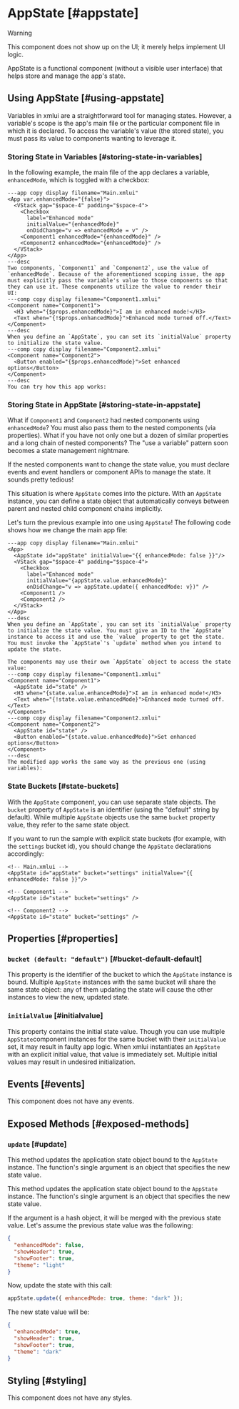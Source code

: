 # AppState [#appstate]

>[!WARNING]
> This component does not show up on the UI; it merely helps implement UI logic.

AppState is a functional component (without a visible user interface) that helps store and manage the app's state.

## Using AppState [#using-appstate]

Variables in xmlui are a straightforward tool for managing states. However, a variable's scope is the app's main file or the particular component file in which it is declared. To access the variable's value (the stored state), you must pass its value to components wanting to leverage it.

### Storing State in Variables [#storing-state-in-variables]

In the following example, the main file of the app declares a variable, `enhancedMode`, which is toggled with a checkbox:

```xmlui-pg
---app copy display filename="Main.xmlui"
<App var.enhancedMode="{false}">
  <VStack gap="$space-4" padding="$space-4">
    <Checkbox
      label="Enhanced mode"
      initialValue="{enhancedMode}"
      onDidChange="v => enhancedMode = v" />
    <Component1 enhancedMode="{enhancedMode}" />
    <Component2 enhancedMode="{enhancedMode}" />
  </VStack>
</App>
---desc
Two components, `Component1` and `Component2`, use the value of `enhancedMode`. Because of the aforementioned scoping issue, the app must explicitly pass the variable's value to those components so that they can use it. These components utilize the value to render their UI:
---comp copy display filename="Component1.xmlui"
<Component name="Component1">
  <H3 when="{$props.enhancedMode}">I am in enhanced mode!</H3>
  <Text when="{!$props.enhancedMode}">Enhanced mode turned off.</Text>
</Component>
---desc
When you define an `AppState`, you can set its `initialValue` property to initialize the state value.
---comp copy display filename="Component2.xmlui"
<Component name="Component2">
  <Button enabled="{$props.enhancedMode}">Set enhanced options</Button>
</Component>
---desc
You can try how this app works:
```

### Storing State in AppState [#storing-state-in-appstate]

What if `Component1` and `Component2` had nested components using `enhancedMode`? You must also pass them to the nested components (via properties). What if you have not only one but a dozen of similar properties and a long chain of nested components? The "use a variable" pattern soon becomes a state management nightmare.

If the nested components want to change the state value, you must declare events and event handlers or component APIs to manage the state. It sounds pretty tedious!

This situation is where `AppState` comes into the picture. With an `AppState` instance, you can define a state object that automatically conveys between parent and nested child component chains implicitly.

Let's turn the previous example into one using `AppState`! The following code shows how we change the main app file:

```xmlui-pg 
---app copy display filename="Main.xmlui"
<App>
  <AppState id="appState" initialValue="{{ enhancedMode: false }}"/>
  <VStack gap="$space-4" padding="$space-4">
    <Checkbox
      label="Enhanced mode"
      initialValue="{appState.value.enhancedMode}"
      onDidChange="v => appState.update({ enhancedMode: v})" />
    <Component1 />
    <Component2 />
  </VStack>
</App>
---desc
When you define an `AppState`, you can set its `initialValue` property to initialize the state value. You must give an ID to the `AppState` instance to access it and use the `value` property to get the state. You must invoke the `AppState`'s `update` method when you intend to update the state.

The components may use their own `AppState` object to access the state value:
---comp copy display filename="Component1.xmlui"
<Component name="Component1">
  <AppState id="state" />
  <H3 when="{state.value.enhancedMode}">I am in enhanced mode!</H3>
  <Text when="{!state.value.enhancedMode}">Enhanced mode turned off.</Text>
</Component>
---comp copy display filename="Component2.xmlui"
<Component name="Component2">
  <AppState id="state" />
  <Button enabled="{state.value.enhancedMode}">Set enhanced options</Button>
</Component>
---desc
The modified app works the same way as the previous one (using variables):
```

### State Buckets [#state-buckets]

With the `AppState` component, you can use separate state objects. The `bucket` property of `AppState` is an identifier (using the "default" string by default). While multiple `AppState` objects use the same `bucket` property value, they refer to the same state object.

If you want to run the sample with explicit state buckets (for example, with the `settings` bucket id), you should change the `AppState` declarations accordingly:

```xmlui /bucket="settings"/
<!-- Main.xmlui -->
<AppState id="appState" bucket="settings" initialValue="{{ enhancedMode: false }}"/>

<!-- Component1 -->
<AppState id="state" bucket="settings" />

<!-- Component2 -->
<AppState id="state" bucket="settings" />
```

## Properties [#properties]

### `bucket (default: "default")` [#bucket-default-default]

This property is the identifier of the bucket to which the `AppState` instance is bound. Multiple `AppState` instances with the same bucket will share the same state object: any of them updating the state will cause the other instances to view the new, updated state.

### `initialValue` [#initialvalue]

This property contains the initial state value. Though you can use multiple `AppState`component instances for the same bucket with their `initialValue` set, it may result in faulty app logic. When xmlui instantiates an `AppState` with an explicit initial value, that value is immediately set. Multiple initial values may result in undesired initialization.

## Events [#events]

This component does not have any events.

## Exposed Methods [#exposed-methods]

### `update` [#update]

This method updates the application state object bound to the `AppState` instance. The function's single argument is an object that specifies the new state value.

This method updates the application state object bound to the `AppState` instance. The function's single argument is an object that specifies the new state value.

If the argument is a hash object, it will be merged with the previous state value. Let's assume the previous state value was the following:

```json
{
  "enhancedMode": false,
  "showHeader": true,
  "showFooter": true,
  "theme": "light"
}
```

Now, update the state with this call:

```js
appState.update({ enhancedMode: true, theme: "dark" });
```

The new state value will be:

```json
{
  "enhancedMode": true,
  "showHeader": true,
  "showFooter": true,
  "theme": "dark"
}
```

## Styling [#styling]

This component does not have any styles.
